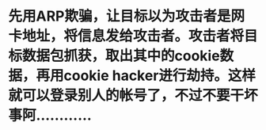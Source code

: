 # 先用ARP欺骗，让目标以为攻击者是网卡地址，将信息发给攻击者。攻击者将目标数据包抓获，取出其中的cookie数据，再用cookie hacker进行劫持。这样就可以登录别人的帐号了，不过不要干坏事阿…………
